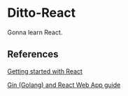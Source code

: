 # Ditto-React

Gonna learn React.

## References

[Getting started with React](https://developer.mozilla.org/en-US/docs/Learn/Tools_and_testing/Client-side_JavaScript_frameworks/React_getting_started)

[Gin (Golang) and React Web App guide](https://letscode.blog/category/gin-golang-and-react-web-app-guide/)